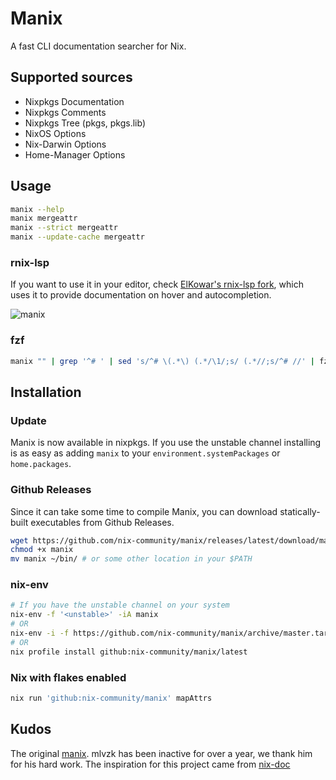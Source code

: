 # Manix

A fast CLI documentation searcher for Nix.

## Supported sources

- Nixpkgs Documentation
- Nixpkgs Comments
- Nixpkgs Tree (pkgs, pkgs.lib)
- NixOS Options
- Nix-Darwin Options
- Home-Manager Options

## Usage

```sh
manix --help
manix mergeattr
manix --strict mergeattr
manix --update-cache mergeattr
```

### rnix-lsp

If you want to use it in your editor, check [ElKowar's rnix-lsp fork](https://github.com/elkowar/rnix-lsp), which uses it to provide documentation on hover and autocompletion.

![manix](/manix.png)

### fzf

```sh
manix "" | grep '^# ' | sed 's/^# \(.*\) (.*/\1/;s/ (.*//;s/^# //' | fzf --preview="manix '{}'" | xargs manix
```

## Installation

### Update

Manix is now available in nixpkgs. If you use the unstable channel installing is as easy as adding `manix` to your `environment.systemPackages` or `home.packages`.

### Github Releases

Since it can take some time to compile Manix, you can download statically-built executables from Github Releases.

```sh
wget https://github.com/nix-community/manix/releases/latest/download/manix
chmod +x manix
mv manix ~/bin/ # or some other location in your $PATH
```

### nix-env

```sh
# If you have the unstable channel on your system
nix-env -f '<unstable>' -iA manix
# OR
nix-env -i -f https://github.com/nix-community/manix/archive/master.tar.gz
# OR
nix profile install github:nix-community/manix/latest
```

### Nix with flakes enabled

``` sh
nix run 'github:nix-community/manix' mapAttrs
```

## Kudos

The original [manix](https://github.com/mlvzk/manix). mlvzk has been inactive for over a year, we thank him for his hard work.
The inspiration for this project came from [nix-doc](https://github.com/lf-/nix-doc)
